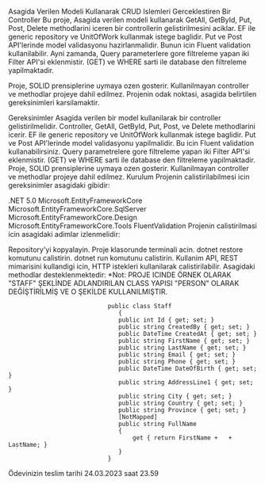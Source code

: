 Asagida Verilen Modeli Kullanarak CRUD Islemleri Gerceklestiren Bir Controller
Bu proje, Asagida verilen modeli kullanarak GetAll, GetById, Put, Post, Delete methodlarini iceren bir controllerin gelistirilmesini aciklar. EF ile generic repository ve UnitOfWork kullanmak istege baglidir. Put ve Post API'lerinde model validasyonu hazirlanmalidir. Bunun icin Fluent validation kullanilabilir. Ayni zamanda, Query parameterlere gore filtreleme yapan iki Filter API'si eklenmistir. (GET) ve WHERE sarti ile database den filtreleme yapilmaktadir.

Proje, SOLID prensiplerine uymaya ozen gosterir. Kullanilmayan controller ve methodlar projeye dahil edilmez. Projenin odak noktasi, asagida belirtilen gereksinimleri karsilamaktir.

Gereksinimler
Asagida verilen bir model kullanilarak bir controller gelistirilmelidir.
Controller, GetAll, GetById, Put, Post, ve Delete methodlarini icerir.
EF ile generic repository ve UnitOfWork kullanmak istege baglidir.
Put ve Post API'lerinde model validasyonu yapilmalidir. Bu icin Fluent validation kullanabilirsiniz.
Query parametrelere gore filtreleme yapan iki Filter API'si eklenmistir. (GET) ve WHERE sarti ile database den filtreleme yapilmaktadir.
Proje, SOLID prensiplerine uymaya ozen gosterir.
Kullanilmayan controller ve methodlar projeye dahil edilmez.
Kurulum
Projenin calistirilabilmesi icin gereksinimler asagidaki gibidir:

.NET 5.0
Microsoft.EntityFrameworkCore
Microsoft.EntityFrameworkCore.SqlServer
Microsoft.EntityFrameworkCore.Design
Microsoft.EntityFrameworkCore.Tools
FluentValidation
Projenin calistirilmasi icin asagidaki adimlar izlenmelidir:

Repository'yi kopyalayin.
Proje klasorunde terminali acin.
dotnet restore komutunu calistirin.
dotnet run komutunu calistirin.
Kullanim
API, REST mimarisini kullandigi icin, HTTP istekleri kullanilarak calistirilabilir. Asagidaki methodlar desteklenmektedir:
*Not: PROJE ICINDE ÖRNEK OLARAK "STAFF" ŞEKLİNDE ADLANDIRILAN CLASS YAPISI "PERSON" OLARAK DEĞİŞTİRİLMİŞ VE O ŞEKİLDE KULLANILMIŞTIR.
 
                                public class Staff 
                                   {
                                   public int Id { get; set; }
                                   public string CreatedBy { get; set; }
                                   public DateTime CreatedAt { get; set; }
                                   public string FirstName { get; set; }
                                   public string LastName { get; set; }
                                   public string Email { get; set; }
                                   public string Phone { get; set; }
                                   public DateTime DateOfBirth { get; set; }
                                   public string AddressLine1 { get; set; }
                                   public string City { get; set; }
                                   public string Country { get; set; }
                                   public string Province { get; set; }
                                   [NotMapped]
                                   public string FullName
                                   {
                                       get { return FirstName +   + LastName; }
                                   }
                                }

Ödevinizin teslim tarihi 24.03.2023 saat 23.59

